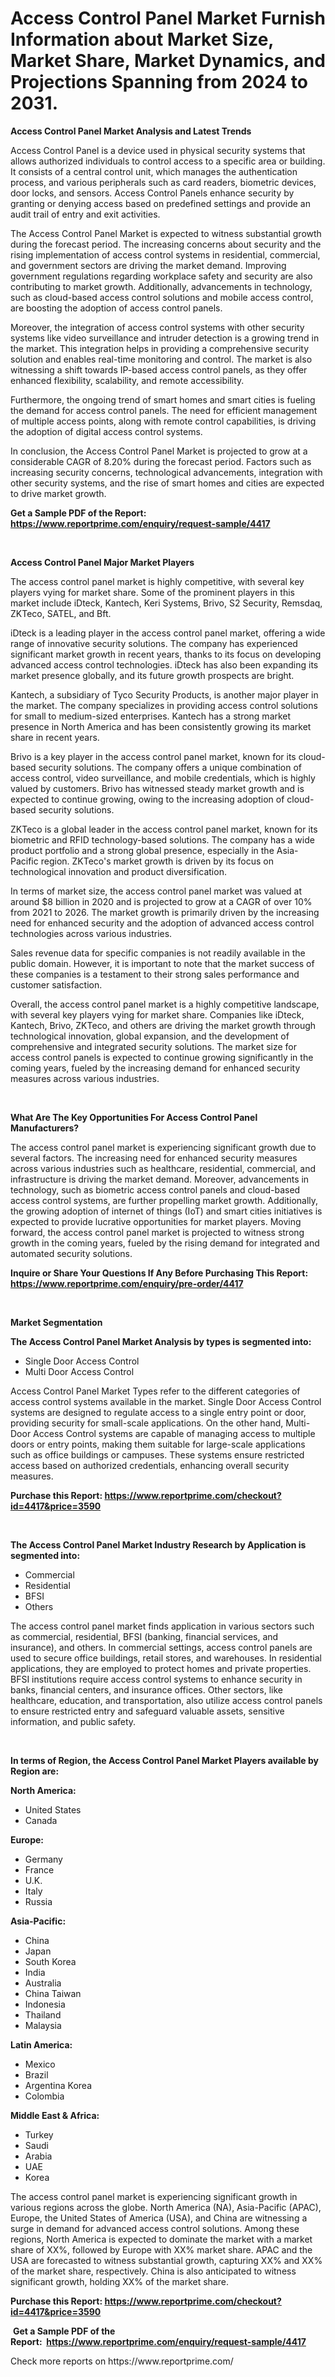 <p><h1>Access Control Panel Market Furnish Information about Market Size, Market Share, Market Dynamics, and Projections Spanning from 2024 to 2031.</h1></p><p><strong>Access Control Panel Market Analysis and Latest Trends</strong></p>
<p><p>Access Control Panel is a device used in physical security systems that allows authorized individuals to control access to a specific area or building. It consists of a central control unit, which manages the authentication process, and various peripherals such as card readers, biometric devices, door locks, and sensors. Access Control Panels enhance security by granting or denying access based on predefined settings and provide an audit trail of entry and exit activities.</p><p>The Access Control Panel Market is expected to witness substantial growth during the forecast period. The increasing concerns about security and the rising implementation of access control systems in residential, commercial, and government sectors are driving the market demand. Improving government regulations regarding workplace safety and security are also contributing to market growth. Additionally, advancements in technology, such as cloud-based access control solutions and mobile access control, are boosting the adoption of access control panels.</p><p>Moreover, the integration of access control systems with other security systems like video surveillance and intruder detection is a growing trend in the market. This integration helps in providing a comprehensive security solution and enables real-time monitoring and control. The market is also witnessing a shift towards IP-based access control panels, as they offer enhanced flexibility, scalability, and remote accessibility.</p><p>Furthermore, the ongoing trend of smart homes and smart cities is fueling the demand for access control panels. The need for efficient management of multiple access points, along with remote control capabilities, is driving the adoption of digital access control systems.</p><p>In conclusion, the Access Control Panel Market is projected to grow at a considerable CAGR of 8.20% during the forecast period. Factors such as increasing security concerns, technological advancements, integration with other security systems, and the rise of smart homes and cities are expected to drive market growth.</p></p>
<p><strong>Get a Sample PDF of the Report:&nbsp; <a href="https://www.reportprime.com/enquiry/request-sample/4417">https://www.reportprime.com/enquiry/request-sample/4417</a></strong></p>
<p>&nbsp;</p>
<p><strong>Access Control Panel Major Market Players</strong></p>
<p><p>The access control panel market is highly competitive, with several key players vying for market share. Some of the prominent players in this market include iDteck, Kantech, Keri Systems, Brivo, S2 Security, Remsdaq, ZKTeco, SATEL, and Bft.</p><p>iDteck is a leading player in the access control panel market, offering a wide range of innovative security solutions. The company has experienced significant market growth in recent years, thanks to its focus on developing advanced access control technologies. iDteck has also been expanding its market presence globally, and its future growth prospects are bright.</p><p>Kantech, a subsidiary of Tyco Security Products, is another major player in the market. The company specializes in providing access control solutions for small to medium-sized enterprises. Kantech has a strong market presence in North America and has been consistently growing its market share in recent years.</p><p>Brivo is a key player in the access control panel market, known for its cloud-based security solutions. The company offers a unique combination of access control, video surveillance, and mobile credentials, which is highly valued by customers. Brivo has witnessed steady market growth and is expected to continue growing, owing to the increasing adoption of cloud-based security solutions.</p><p>ZKTeco is a global leader in the access control panel market, known for its biometric and RFID technology-based solutions. The company has a wide product portfolio and a strong global presence, especially in the Asia-Pacific region. ZKTeco's market growth is driven by its focus on technological innovation and product diversification.</p><p>In terms of market size, the access control panel market was valued at around $8 billion in 2020 and is projected to grow at a CAGR of over 10% from 2021 to 2026. The market growth is primarily driven by the increasing need for enhanced security and the adoption of advanced access control technologies across various industries.</p><p>Sales revenue data for specific companies is not readily available in the public domain. However, it is important to note that the market success of these companies is a testament to their strong sales performance and customer satisfaction.</p><p>Overall, the access control panel market is a highly competitive landscape, with several key players vying for market share. Companies like iDteck, Kantech, Brivo, ZKTeco, and others are driving the market growth through technological innovation, global expansion, and the development of comprehensive and integrated security solutions. The market size for access control panels is expected to continue growing significantly in the coming years, fueled by the increasing demand for enhanced security measures across various industries.</p></p>
<p>&nbsp;</p>
<p><strong>What Are The Key Opportunities For Access Control Panel Manufacturers?</strong></p>
<p><p>The access control panel market is experiencing significant growth due to several factors. The increasing need for enhanced security measures across various industries such as healthcare, residential, commercial, and infrastructure is driving the market demand. Moreover, advancements in technology, such as biometric access control panels and cloud-based access control systems, are further propelling market growth. Additionally, the growing adoption of internet of things (IoT) and smart cities initiatives is expected to provide lucrative opportunities for market players. Moving forward, the access control panel market is projected to witness strong growth in the coming years, fueled by the rising demand for integrated and automated security solutions.</p></p>
<p><strong>Inquire or Share Your Questions If Any Before Purchasing This Report: <a href="https://www.reportprime.com/enquiry/pre-order/4417">https://www.reportprime.com/enquiry/pre-order/4417</a></strong></p>
<p>&nbsp;</p>
<p><strong>Market Segmentation</strong></p>
<p><strong>The Access Control Panel Market Analysis by types is segmented into:</strong></p>
<p><ul><li>Single Door Access Control</li><li>Multi Door Access Control</li></ul></p>
<p><p>Access Control Panel Market Types refer to the different categories of access control systems available in the market. Single Door Access Control systems are designed to regulate access to a single entry point or door, providing security for small-scale applications. On the other hand, Multi-Door Access Control systems are capable of managing access to multiple doors or entry points, making them suitable for large-scale applications such as office buildings or campuses. These systems ensure restricted access based on authorized credentials, enhancing overall security measures.</p></p>
<p><strong>Purchase this Report:&nbsp;<a href="https://www.reportprime.com/checkout?id=4417&price=3590">https://www.reportprime.com/checkout?id=4417&price=3590</a></strong></p>
<p>&nbsp;</p>
<p><strong>The Access Control Panel Market Industry Research by Application is segmented into:</strong></p>
<p><ul><li>Commercial</li><li>Residential</li><li>BFSI</li><li>Others</li></ul></p>
<p><p>The access control panel market finds application in various sectors such as commercial, residential, BFSI (banking, financial services, and insurance), and others. In commercial settings, access control panels are used to secure office buildings, retail stores, and warehouses. In residential applications, they are employed to protect homes and private properties. BFSI institutions require access control systems to enhance security in banks, financial centers, and insurance offices. Other sectors, like healthcare, education, and transportation, also utilize access control panels to ensure restricted entry and safeguard valuable assets, sensitive information, and public safety.</p></p>
<p>&nbsp;</p>
<p><strong>In terms of Region, the Access Control Panel Market Players available by Region are:</strong></p>
<p>
    <p> <strong> North America: </strong>
        <ul>
            <li>United States</li>
            <li>Canada</li>
        </ul>
        </p> 
    <p> <strong> Europe: </strong>
        <ul>
            <li>Germany</li>
            <li>France</li>
            <li>U.K.</li>
            <li>Italy</li>
            <li>Russia</li>
        </ul>
        </p> 
    <p> <strong> Asia-Pacific: </strong>
        <ul>
            <li>China</li>
            <li>Japan</li>
            <li>South Korea</li>
            <li>India</li>
            <li>Australia</li>
            <li>China Taiwan</li>
            <li>Indonesia</li>
            <li>Thailand</li>
            <li>Malaysia</li>
        </ul>
        </p> 
    <p> <strong> Latin America: </strong>
        <ul>
            <li>Mexico</li>
            <li>Brazil</li>
            <li>Argentina Korea</li>
            <li>Colombia</li>
        </ul>
        </p> 
    <p> <strong> Middle East & Africa: </strong>
        <ul>
            <li>Turkey</li>
            <li>Saudi</li>
            <li>Arabia</li>
            <li>UAE</li>
            <li>Korea</li>
        </ul>
    </p>
    </p>
<p><p>The access control panel market is experiencing significant growth in various regions across the globe. North America (NA), Asia-Pacific (APAC), Europe, the United States of America (USA), and China are witnessing a surge in demand for advanced access control solutions. Among these regions, North America is expected to dominate the market with a market share of XX%, followed by Europe with XX% market share. APAC and the USA are forecasted to witness substantial growth, capturing XX% and XX% of the market share, respectively. China is also anticipated to witness significant growth, holding XX% of the market share.</p></p>
<p><strong>Purchase this Report: <a href="https://www.reportprime.com/checkout?id=4417&price=3590">https://www.reportprime.com/checkout?id=4417&price=3590</a></strong></p>
<p>&nbsp;<strong>Get a Sample PDF of the Report:&nbsp;&nbsp;<a href="https://www.reportprime.com/enquiry/request-sample/4417">https://www.reportprime.com/enquiry/request-sample/4417</a></strong></p>
<p><strong></strong></p>
<p>Check more reports on https://www.reportprime.com/</p>
